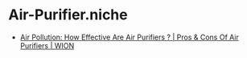 # Air-Purifier.niche
- [Air Pollution: How Effective Are Air Purifiers ? | Pros &amp; Cons Of Air Purifiers | WION](https://youtu.be/35k1TyxpXHA)
